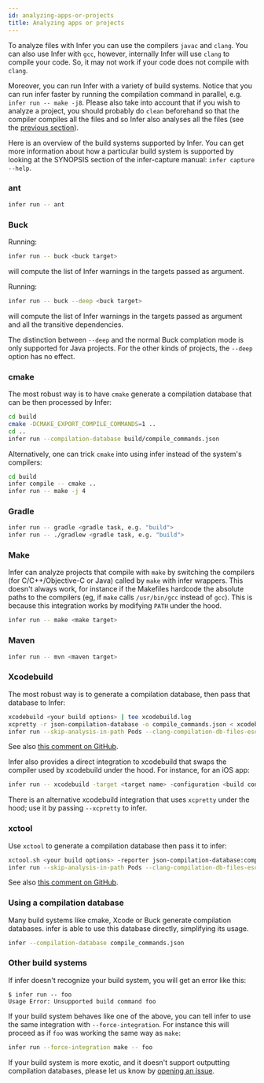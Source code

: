 ```yaml
---
id: analyzing-apps-or-projects
title: Analyzing apps or projects
---
```


To analyze files with Infer you can use the compilers `javac` and `clang`. You
can also use Infer with `gcc`, however, internally Infer will use `clang` to
compile your code. So, it may not work if your code does not compile with
`clang`.

Moreover, you can run Infer with a variety of build systems. Notice that you can
run infer faster by running the compilation command in parallel, e.g.
`infer run -- make -j8`. Please also take into account that if you wish to
analyze a project, you should probably do `clean` beforehand so that the
compiler compiles all the files and so Infer also analyses all the files (see
the [previous section](docs/infer-workflow.html)).

Here is an overview of the build systems supported by Infer. You can get more
information about how a particular build system is supported by looking at the
SYNOPSIS section of the infer-capture manual: `infer capture --help`.

### ant

```bash
infer run -- ant
```

### Buck

Running:

```bash
infer run -- buck <buck target>
```

will compute the list of Infer warnings in the targets passed as argument.

Running:

```bash
infer run -- buck --deep <buck target>
```

will compute the list of Infer warnings in the targets passed as argument and
all the transitive dependencies.

The distinction between `--deep` and the normal Buck complation mode is only
supported for Java projects. For the other kinds of projects, the `--deep`
option has no effect.

### cmake

The most robust way is to have `cmake` generate a compilation database that can
be then processed by Infer:

```bash
cd build
cmake -DCMAKE_EXPORT_COMPILE_COMMANDS=1 ..
cd ..
infer run --compilation-database build/compile_commands.json
```

Alternatively, one can trick `cmake` into using infer instead of the system's
compilers:

```bash
cd build
infer compile -- cmake ..
infer run -- make -j 4
```

### Gradle

```bash
infer run -- gradle <gradle task, e.g. "build">
infer run -- ./gradlew <gradle task, e.g. "build">
```

### Make

Infer can analyze projects that compile with `make` by switching the compilers
(for C/C++/Objective-C or Java) called by `make` with infer wrappers. This
doesn't always work, for instance if the Makefiles hardcode the absolute paths
to the compilers (eg, if `make` calls `/usr/bin/gcc` instead of `gcc`). This is
because this integration works by modifying `PATH` under the hood.

```bash
infer run -- make <make target>
```

### Maven

```bash
infer run -- mvn <maven target>
```

### Xcodebuild

The most robust way is to generate a compilation database, then pass that
database to Infer:

```bash
xcodebuild <your build options> | tee xcodebuild.log
xcpretty -r json-compilation-database -o compile_commands.json < xcodebuild.log > /dev/null
infer run --skip-analysis-in-path Pods --clang-compilation-db-files-escaped compile_commands.json
```

See also
[this comment on GitHub](https://github.com/facebook/infer/issues/9#issuecomment-280121791).

Infer also provides a direct integration to xcodebuild that swaps the compiler
used by xcodebuild under the hood. For instance, for an iOS app:

```bash
infer run -- xcodebuild -target <target name> -configuration <build configuration> -sdk iphonesimulator
```

There is an alternative xcodebuild integration that uses `xcpretty` under the
hood; use it by passing `--xcpretty` to infer.

### xctool

Use `xctool` to generate a compilation database then pass it to infer:

```bash
xctool.sh <your build options> -reporter json-compilation-database:compile_commands.json
infer run --skip-analysis-in-path Pods --clang-compilation-db-files-escaped compile_commands.json
```

See also
[this comment on GitHub](https://github.com/facebook/infer/issues/9#issuecomment-280121791).

### Using a compilation database

Many build systems like cmake, Xcode or Buck generate compilation databases.
infer is able to use this database directly, simplifying its usage.

```bash
infer --compilation-database compile_commands.json
```

### Other build systems

If infer doesn't recognize your build system, you will get an error like this:

```console
$ infer run -- foo
Usage Error: Unsupported build command foo
```

If your build system behaves like one of the above, you can tell infer to use
the same integration with `--force-integration`. For instance this will proceed
as if `foo` was working the same way as `make`:

```bash
infer run --force-integration make -- foo
```

If your build system is more exotic, and it doesn't support outputting
compilation databases, please let us know by
[opening an issue](https://github.com/facebook/infer/issues/new).
